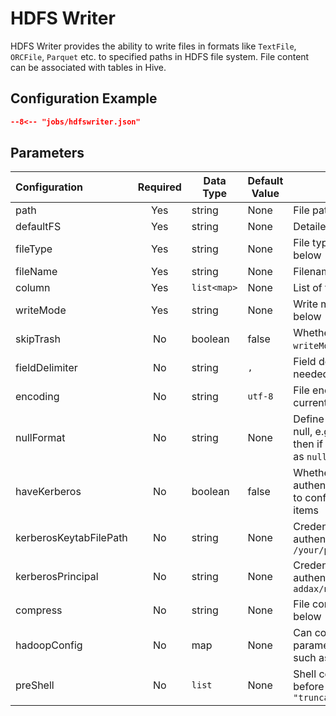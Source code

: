 # HDFS Writer

HDFS Writer provides the ability to write files in formats like `TextFile`, `ORCFile`, `Parquet` etc. to specified paths in HDFS file system. File content can be associated with tables in Hive.

## Configuration Example

```json
--8<-- "jobs/hdfswriter.json"
```

## Parameters

| Configuration          | Required | Data Type   | Default Value | Description                                                      |
|:-----------------------|:--------:|-------------|---------------|------------------------------------------------------------------|
| path                   | Yes      | string      | None          | File path to read                                                |
| defaultFS              | Yes      | string      | None          | Detailed description below                                       |
| fileType               | Yes      | string      | None          | File type, detailed description below                            |
| fileName               | Yes      | string      | None          | Filename to write, used as prefix                                |
| column                 | Yes      | `list<map>` | None          | List of fields to write                                          |
| writeMode              | Yes      | string      | None          | Write mode, detailed description below                           |
| skipTrash              | No       | boolean     | false         | Whether to skip trash, related to `writeMode` configuration     |
| fieldDelimiter         | No       | string      | `,`           | Field delimiter for text files, not needed for binary files     |
| encoding               | No       | string      | `utf-8`       | File encoding configuration, currently only supports `utf-8`    |
| nullFormat             | No       | string      | None          | Define characters representing null, e.g. if user configures `"\\N"`, then if source data is `"\N"`, treat as `null` field |
| haveKerberos           | No       | boolean     | false         | Whether to enable Kerberos authentication, if enabled, need to configure the following two items |
| kerberosKeytabFilePath | No       | string      | None          | Credential file path for Kerberos authentication, e.g. `/your/path/addax.service.keytab` |
| kerberosPrincipal      | No       | string      | None          | Credential principal for Kerberos authentication, e.g. `addax/node1@WGZHAO.COM` |
| compress               | No       | string      | None          | File compression format, see below                               |
| hadoopConfig           | No       | map         | None          | Can configure some advanced parameters related to Hadoop, such as HA configuration |
| preShell               | No       | `list`      | None          | Shell commands to execute before writing data, e.g. `hive -e "truncate table test.hello"` |